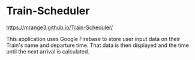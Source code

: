 # Train-Scheduler
https://mrange3.github.io/Train-Scheduler/

This application uses Google Firebase to store user input data on their Train's name and departure time. That data is then displayed and the time until the next arrival is calculated. 
